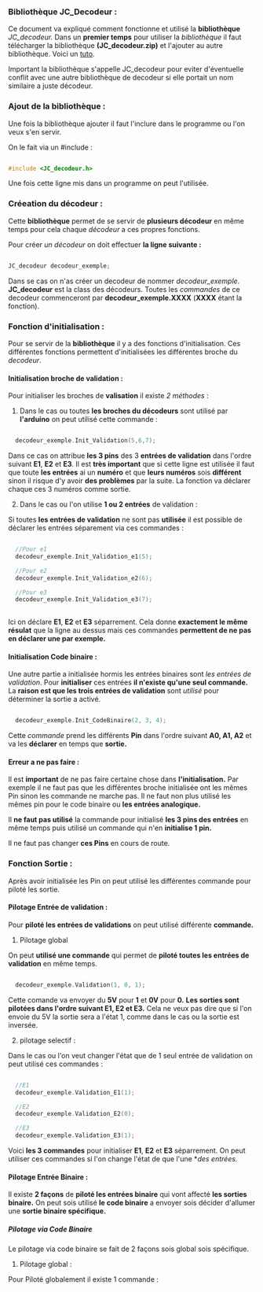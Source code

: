 ### Bibliothèque JC_Decodeur :

Ce document va expliqué comment fonctionne et utilisé la **bibliothèque** *JC_decodeur.* Dans un **premier temps** pour utiliser la *bibliothèque* il faut télécharger la bibliothèque **(JC_decodeur.zip)** et l'ajouter au autre bibliothèque. Voici un [tuto](https://fablabutc.fr/wp-content/uploads/2021/01/Tutoriel_Installer-une-bibliotheque-pour-Arduino.pdf).

Important la bibliothèque s'appelle JC_decodeur pour eviter d'éventuelle conflit avec une autre bibliothèque de decodeur si elle portait un nom similaire a juste décodeur.

### Ajout de la bibliothèque :

Une fois la bibliothèque ajouter il faut l'inclure dans le programme ou l'on veux s'en servir.

On le fait via un #include :

~~~C++

#include <JC_decodeur.h>

~~~

Une fois cette ligne mis dans un programme on peut l'utilisée.

### Créeation du décodeur :

Cette **bibliothèque** permet de se servir de **plusieurs décodeur** en même temps pour cela chaque *décodeur* a ces propres fonctions.

Pour créer *un décodeur* on doit effectuer **la ligne suivante :**

~~~C++

JC_decodeur decodeur_exemple;

~~~

Dans se cas on n'as créer un decodeur de nommer *decodeur_exemple*. **JC_decodeur** est la class des décodeurs. Toutes les *commandes* de ce decodeur commenceront par **decodeur_exemple.XXXX** (**XXXX** étant la fonction).

### Fonction d'initialisation :

Pour se servir de la **bibliothèque** il y a des fonctions d'initialisation. Ces différentes fonctions permettent d'initialisées les différentes broche du *decodeur*.

#### Initialisation broche de validation :

Pour initialiser les broches de **valisation** il existe *2 méthodes* :

1) Dans le cas ou toutes **les broches du décodeurs** sont utilisé par **l'arduino** on peut utilisé cette commande :

~~~C++

  decodeur_exemple.Init_Validation(5,6,7);

~~~

Dans ce cas on attribue **les 3 pins** des 3 **entrées de validation** dans l'ordre suivant **E1**, **E2** et **E3**. Il est **très important** que si cette ligne est utilisée il faut que toute **les entrées** ai un **numéro** et que **leurs numéros** sois **différent** sinon il risque d'y avoir **des problèmes** par la suite. La fonction va déclarer chaque ces 3 numéros comme sortie.

2) Dans le cas ou l'on utilise **1 ou 2 entrées** de validation :

Si toutes **les entrées de validation** ne sont pas **utilisée** il est possible de déclarer les entrées séparement via ces commandes :

~~~C++

  //Pour e1
  decodeur_exemple.Init_Validation_e1(5);

  //Pour e2
  decodeur_exemple.Init_Validation_e2(6);

  //Pour e3
  decodeur_exemple.Init_Validation_e3(7);
  
~~~

Ici on déclare **E1**, **E2** et **E3** séparrement. Cela donne **exactement le même résulat** que la ligne au dessus mais ces commandes **permettent de ne pas en déclarer une par exemple.**

#### Initialisation Code binaire :

Une autre partie a initialisée hormis les entrées binaires sont *les entrées de validation*. Pour **initialiser** ces entrées **il n'existe qu'une seul commande.** La **raison est que les trois entrées de validation** sont *utilisé* pour déterminer la sortie a activé.

~~~C++

  decodeur_exemple.Init_CodeBinaire(2, 3, 4);  

~~~

Cette *commande* prend les différents **Pin** dans l'ordre suivant **A0, A1, A2** et va les **déclarer** en temps que **sortie.** 

#### Erreur a ne pas faire :

Il est **important** de ne pas faire certaine chose dans **l'initialisation.** Par exemple il ne faut pas que les différentes broche initialisée ont les mêmes Pin sinon les commande ne marche pas. Il ne faut non plus utilisé les mêmes pin pour le code binaire ou **les entrées analogique.**

Il **ne faut pas utilisé** la commande pour initialisé **les 3 pins des entrées** en même temps puis utilisé un commande qui n'en **initialise 1 pin.**

Il ne faut pas changer **ces Pins** en cours de route.

### Fonction Sortie :

Après avoir initialisée les Pin on peut utilisé les différentes commande pour piloté les sortie.

#### Pilotage Entrée de validation :

Pour **piloté les entrées de validations** on peut utilisé différente **commande.**

1) Pilotage global

On peut **utilisé une commande** qui permet de **piloté toutes les entrées de validation** en même temps.

~~~C++

  decodeur_exemple.Validation(1, 0, 1);

~~~

Cette comande va envoyer du **5V** pour **1** et **0V** pour **0.** **Les sorties sont pilotées dans l'ordre suivant E1, E2 et E3.** Cela ne veux pas dire que si l'on envoie du 5V la sortie sera a l'état 1, comme dans le cas ou la sortie est inversée.

2) pilotage selectif :

Dans le cas ou l'on veut changer l'état que de 1 seul entrée de validation on peut utilisé ces commandes :

~~~C++

  //E1
  decodeur_exemple.Validation_E1(1);

  //E2
  decodeur_exemple.Validation_E2(0);

  //E3
  decodeur_exemple.Validation_E3(1);

~~~

Voici **les 3 commandes** pour initialiser **E1**, **E2** et **E3** séparrement. On peut utiliser ces commandes si l'on change l'état de que l'une **des entrées.*

#### Pilotage Entrée Binaire :

Il existe **2 façons** de **piloté les entrées binaire** qui vont affecté **les sorties binaire.** On peut sois utilisé **le code binaire** a envoyer sois décider d'allumer une **sortie binaire spécifique.**

##### Pilotage via Code Binaire

Le pilotage via code binaire se fait de 2 façons sois global sois spécifique.

1) Pilotage global :

Pour Piloté globalement il existe 1 commande :



